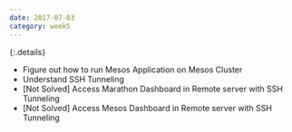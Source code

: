 ```yaml
---
date: 2017-07-03
category: week5
---
```

{:.details}
- Figure out how to run Mesos Application on Mesos Cluster
- Understand SSH Tunneling
- [Not Solved] Access Marathon Dashboard in Remote server with SSH Tunneling
- [Not Solved] Access Mesos Dashboard in Remote server with SSH Tunneling
